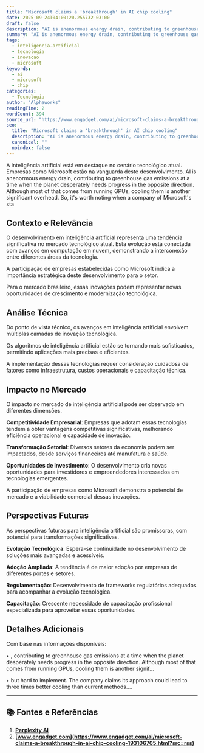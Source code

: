 ```yaml
---
title: "Microsoft claims a 'breakthrough' in AI chip cooling"
date: 2025-09-24T04:00:20.255732-03:00
draft: false
description: "AI is anenormous energy drain, contributing to greenhouse gas emissions at a time when the planet desperately needs progress in the opposite direction. Altho..."
summary: "AI is anenormous energy drain, contributing to greenhouse gas emissions at a time when the planet desperately needs progress in the opposite direction. Altho..."
tags:
  - inteligencia-artificial
  - tecnologia
  - inovacao
  - microsoft
keywords:
  - ai
  - microsoft
  - chip
categories:
  - Tecnologia
author: "Alphaworks"
readingTime: 2
wordCount: 394
source_url: "https://www.engadget.com/ai/microsoft-claims-a-breakthrough-in-ai-chip-cooling-193106705.html?src=rss"
seo:
  title: "Microsoft claims a 'breakthrough' in AI chip cooling"
  description: "AI is anenormous energy drain, contributing to greenhouse gas emissions at a time when the planet desperately needs progress in the opposite direction. Altho..."
  canonical: ""
  noindex: false
---
```


A inteligência artificial está em destaque no cenário tecnológico atual. Empresas como Microsoft estão na vanguarda deste desenvolvimento. AI is anenormous energy drain, contributing to greenhouse gas emissions at a time when the planet desperately needs progress in the opposite direction. Although most of that comes from running GPUs, cooling them is another significant overhead. So, it's worth noting when a company of Microsoft's sta

## Contexto e Relevância

O desenvolvimento em inteligência artificial representa uma tendência significativa no mercado tecnológico atual. Esta evolução está conectada com avanços em computação em nuvem, demonstrando a interconexão entre diferentes áreas da tecnologia.

A participação de empresas estabelecidas como Microsoft indica a importância estratégica deste desenvolvimento para o setor.

Para o mercado brasileiro, essas inovações podem representar novas oportunidades de crescimento e modernização tecnológica.
## Análise Técnica

Do ponto de vista técnico, os avanços em inteligência artificial envolvem múltiplas camadas de inovação tecnológica.

Os algoritmos de inteligência artificial estão se tornando mais sofisticados, permitindo aplicações mais precisas e eficientes. 

A implementação dessas tecnologias requer consideração cuidadosa de fatores como infraestrutura, custos operacionais e capacitação técnica.
## Impacto no Mercado

O impacto no mercado de inteligência artificial pode ser observado em diferentes dimensões.

**Competitividade Empresarial**: Empresas que adotam essas tecnologias tendem a obter vantagens competitivas significativas, melhorando eficiência operacional e capacidade de inovação.

**Transformação Setorial**: Diversos setores da economia podem ser impactados, desde serviços financeiros até manufatura e saúde.

**Oportunidades de Investimento**: O desenvolvimento cria novas oportunidades para investidores e empreendedores interessados em tecnologias emergentes.

A participação de empresas como Microsoft demonstra o potencial de mercado e a viabilidade comercial dessas inovações.
## Perspectivas Futuras

As perspectivas futuras para inteligência artificial são promissoras, com potencial para transformações significativas.

**Evolução Tecnológica**: Espera-se continuidade no desenvolvimento de soluções mais avançadas e acessíveis.

**Adoção Ampliada**: A tendência é de maior adoção por empresas de diferentes portes e setores.

**Regulamentação**: Desenvolvimento de frameworks regulatórios adequados para acompanhar a evolução tecnológica.

**Capacitação**: Crescente necessidade de capacitação profissional especializada para aproveitar essas oportunidades.
## Detalhes Adicionais

Com base nas informações disponíveis:

• , contributing to greenhouse gas emissions at a time when the planet desperately needs progress in the opposite direction. Although most of that comes from running GPUs, cooling them is another signif...

• but hard to implement. The company claims its approach could lead to three times better cooling than current methods....



---

## 📚 Fontes e Referências

1. **[Perplexity AI](https://www.perplexity.ai/)**
2. **[www.engadget.com](https://www.engadget.com/ai/microsoft-claims-a-breakthrough-in-ai-chip-cooling-193106705.html?src=rss)**
